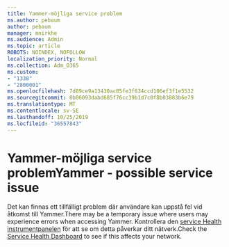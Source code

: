 ```yaml
---
title: Yammer-möjliga service problem
ms.author: pebaum
author: pebaum
manager: mnirkhe
ms.audience: Admin
ms.topic: article
ROBOTS: NOINDEX, NOFOLLOW
localization_priority: Normal
ms.collection: Adm_O365
ms.custom:
- "1338"
- "2800001"
ms.openlocfilehash: 7d89ce9a13430ac85fe3f634ccd106ef3f1e5532
ms.sourcegitcommit: 0b06093dabd685f76cc39b1d7c0f8b03883b6e79
ms.translationtype: MT
ms.contentlocale: sv-SE
ms.lasthandoff: 10/25/2019
ms.locfileid: "36557843"
---
```

# <a name="yammer---possible-service-issue"></a><span data-ttu-id="b5fc7-102">Yammer-möjliga service problem</span><span class="sxs-lookup"><span data-stu-id="b5fc7-102">Yammer - possible service issue</span></span>

<span data-ttu-id="b5fc7-103">Det kan finnas ett tillfälligt problem där användare kan uppstå fel vid åtkomst till Yammer.</span><span class="sxs-lookup"><span data-stu-id="b5fc7-103">There may be a temporary issue where users may experience errors when accessing Yammer.</span></span> <span data-ttu-id="b5fc7-104">Kontrollera den [service Health instrumentpanelen](https://admin.microsoft.com/AdminPortal/Home#/servicehealth) för att se om detta påverkar ditt nätverk.</span><span class="sxs-lookup"><span data-stu-id="b5fc7-104">Check the [Service Health Dashboard](https://admin.microsoft.com/AdminPortal/Home#/servicehealth) to see if this affects your network.</span></span>
